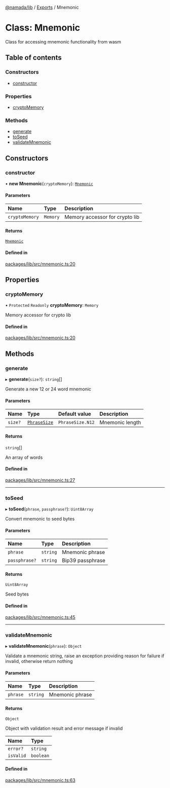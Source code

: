 [@namada/lib](../README.md) / [Exports](../modules.md) / Mnemonic

# Class: Mnemonic

Class for accessing mnemonic functionality from wasm

## Table of contents

### Constructors

- [constructor](Mnemonic.md#constructor)

### Properties

- [cryptoMemory](Mnemonic.md#cryptomemory)

### Methods

- [generate](Mnemonic.md#generate)
- [toSeed](Mnemonic.md#toseed)
- [validateMnemonic](Mnemonic.md#validatemnemonic)

## Constructors

### constructor

• **new Mnemonic**(`cryptoMemory`): [`Mnemonic`](Mnemonic.md)

#### Parameters

| Name | Type | Description |
| :------ | :------ | :------ |
| `cryptoMemory` | `Memory` | Memory accessor for crypto lib |

#### Returns

[`Mnemonic`](Mnemonic.md)

#### Defined in

[packages/lib/src/mnemonic.ts:20](https://github.com/namada-net/namada-sdkjs/blob/486c99748287d465c971045c4ea76d959898b452/packages/lib/src/mnemonic.ts#L20)

## Properties

### cryptoMemory

• `Protected` `Readonly` **cryptoMemory**: `Memory`

Memory accessor for crypto lib

#### Defined in

[packages/lib/src/mnemonic.ts:20](https://github.com/namada-net/namada-sdkjs/blob/486c99748287d465c971045c4ea76d959898b452/packages/lib/src/mnemonic.ts#L20)

## Methods

### generate

▸ **generate**(`size?`): `string`[]

Generate a new 12 or 24 word mnemonic

#### Parameters

| Name | Type | Default value | Description |
| :------ | :------ | :------ | :------ |
| `size?` | [`PhraseSize`](../enums/PhraseSize.md) | `PhraseSize.N12` | Mnemonic length |

#### Returns

`string`[]

An array of words

#### Defined in

[packages/lib/src/mnemonic.ts:27](https://github.com/namada-net/namada-sdkjs/blob/486c99748287d465c971045c4ea76d959898b452/packages/lib/src/mnemonic.ts#L27)

___

### toSeed

▸ **toSeed**(`phrase`, `passphrase?`): `Uint8Array`

Convert mnemonic to seed bytes

#### Parameters

| Name | Type | Description |
| :------ | :------ | :------ |
| `phrase` | `string` | Mnemonic phrase |
| `passphrase?` | `string` | Bip39 passphrase |

#### Returns

`Uint8Array`

Seed bytes

#### Defined in

[packages/lib/src/mnemonic.ts:45](https://github.com/namada-net/namada-sdkjs/blob/486c99748287d465c971045c4ea76d959898b452/packages/lib/src/mnemonic.ts#L45)

___

### validateMnemonic

▸ **validateMnemonic**(`phrase`): `Object`

Validate a mnemonic string, raise an exception providing reason
for failure if invalid, otherwise return nothing

#### Parameters

| Name | Type | Description |
| :------ | :------ | :------ |
| `phrase` | `string` | Mnemonic phrase |

#### Returns

`Object`

Object with validation result and error message if invalid

| Name | Type |
| :------ | :------ |
| `error?` | `string` |
| `isValid` | `boolean` |

#### Defined in

[packages/lib/src/mnemonic.ts:63](https://github.com/namada-net/namada-sdkjs/blob/486c99748287d465c971045c4ea76d959898b452/packages/lib/src/mnemonic.ts#L63)
